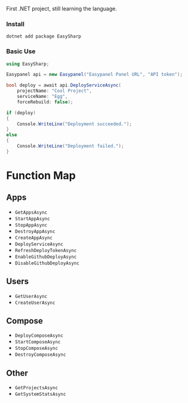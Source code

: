 First .NET project, still learning the language.

### Install
```
dotnet add package EasySharp
```

### Basic Use
```c#
using EasySharp;

Easypanel api = new Easypanel("Easypanel Panel URL", "API token");
```

```c#
bool deploy = await api.DeployServiceAsync(
    projectName: "Cool Project",
    serviceName: "Egg",
    forceRebuild: false);

if (deploy)
{
    Console.WriteLine("Deployment succeeded.");
}
else
{
    Console.WriteLine("Deployment failed.");
}
```

# Function Map

## Apps
- `GetAppsAsync`
- `StartAppAsync`
- `StopAppAsync`
- `DestroyAppAsync`
- `CreateAppAsync`
- `DeployServiceAsync`
- `RefreshDeployTokenAsync`
- `EnableGithubDeployAsync`
- `DisableGithubDeployAsync`

## Users
- `GetUserAsync`
- `CreateUserAsync`

## Compose
- `DeployComposeAsync`
- `StartComposeAsync`
- `StopComposeAsync`
- `DestroyComposeAsync`

## Other
- `GetProjectsAsync`
- `GetSystemStatsAsync`
